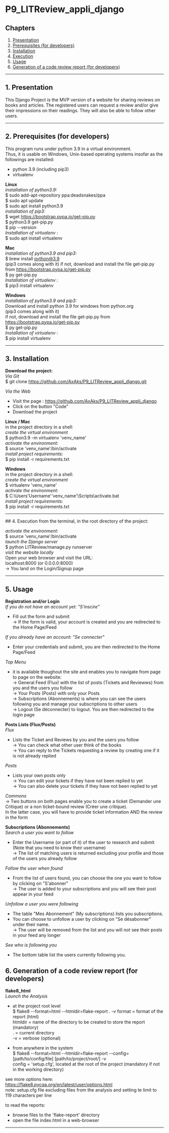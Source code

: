 # P9_LITReview_appli_django

## Chapters

1. [Presentation](#presentation)
2. [Prerequisites (for developers)](#prerequisites)
3. [Installation](#installation)
4. [Execution](#execution)
5. [Usage](#usage)
6. [Generation of a code review report (for developers)](#generation_of_a_code_review_report)
***

## 1. Presentation <a name="presentation"></a>
This Django Project is the MVP version of a website for sharing reviews on books and articles.
The registered users can request a review and/or give their impressions on their readings.
They will also be able to follow other users.
***

## 2. Prerequisites (for developers) <a name="prerequisites"></a>
This program runs under python 3.9 in a virtual environment.  
Thus, it is usable on Windows, Unix-based operating systems
insofar as the followings are installed:
- python 3.9 (including pip3)
- virtualenv

__Linux__  
_installation of python3.9:_    
$ sudo add-apt-repository ppa:deadsnakes/ppa    
$ sudo apt update     
$ sudo apt install python3.9    
_installation of pip3:_     
$ wget https://bootstrap.pypa.io/get-pip.py     
$ python3.9 get-pip.py    
$ pip --version    
_Installation of virtualenv :_      
$ sudo apt install virtualenv    

__Mac__  
_installation of python3.9 and pip3:_  
$ brew install python@3.9    
(pip3 comes along with it) 
if not, download and install the file get-pip.py from https://bootstrap.pypa.io/get-pip.py    
$ py get-pip.py       
_Installation of virtualenv :_    
$ pip3 install virtualenv
  
__Windows__     
_installation of python3.9 and pip3:_  
Download and install python 3.9 for windows from python.org    
(pip3 comes along with it)     
if not, download and install the file get-pip.py from https://bootstrap.pypa.io/get-pip.py    
$ py get-pip.py     
_Installation of virtualenv :_   
$ pip install virtualenv    
***

## 3. Installation <a name="installation"></a>

__Download the project:__    
_Via Git_      
$ git clone https://github.com/AxAks/P9_LITReview_appli_django.git    
    
_Via the Web_     
- Visit the page : https://github.com/AxAks/P9_LITReview_appli_django     
- Click on the button "Code"     
- Download the project     

__Linux / Mac__       
in the project directory in a shell:       
_create the virtual environment_       
$ python3.9 -m virtualenv 'venv_name'        
_activate the environment:_        
$ source 'venv_name'/bin/activate         
_install project requirements:_       
$ pip install -r requirements.txt         
  
__Windows__    
in the project directory in a shell:        
_create the virtual environment_      
$ virtualenv 'venv_name'      
_activate the environment:_     
$ C:\Users\'Username'\'venv_name'\Scripts\activate.bat       
_install project requirements:_            
$ pip install -r requirements.txt
***

## 4. Execution <a name="execution"></a>
from the terminal, in the root directory of the project:

_activate the environment:_    
$ source 'venv_name'/bin/activate        
_launch the Django server_       
$ python LITReview/manage.py runserver    
_visit the website locally_       
Open your web browser and visit the URL:     
localhost:8000 (or 0.0.0.0:8000)       
-> You land on the Login/Signup page           
***

## 5. Usage <a name="usage"></a>

__Registration and/or Login__    
_If you do not have an account yet: "S'inscire"_        
- Fill out the form and submit     
-> If the form is valid, your account is created and you are redirected to the Home Page/Feed     

_If you already have an account: "Se connecter"_
- Enter your credentials and submit, you are then redirected to the Home Page/Feed

_Top Menu_   
- it is available thoughout the site and enables you to navigate from page to page on the website:        
-> General Feed (Flux) with the list of posts (Tickets and Reviewws) from you and the users you follow     
-> Your Posts (Posts) with only your Posts     
-> Subscriptions (Abonnements) is where you can see the users following you and manage your subscriptions to other users    
-> Logout (Se déconnecter) to logout. You are then redirected to the login page     


__Posts Lists (Flux/Posts)__    
_Flux_    
- Lists the Ticket and Reviews by you and the users you follow     
-> You can check what other user think of the books    
-> You can reply to the Tickets requesting a review by creating one if it is not already replied     

_Posts_     
- Lists your own posts only    
-> You can edit your tickets if they have not been replied to yet      
-> You can also delete your tickets if they have not been replied to yet    

_Commons_       
-> Two buttons on both pages enable you to create a ticket (Demander une Critique) 
or a non ticket-bound review (Créer une critique).      
In the latter case, you will have to provide ticket information AND the review in the form      


__Subscriptions (Abonnements)__         
_Search a user you want to follow_        
- Enter the Username (or part of it) of the user to research and submit       
(Note that you need to know their username)        
-> The list of matching users is returned excluding your profile and those of the users you already follow    
  
_Follow the user when found_    
- From the list of users found, you can choose the one you want to follow by clicking on "S'abonner"      
-> The user is added to your subscriptions and you will see their post appear in your feed        
 
_Unfollow a user you were following_       
- The table "Mes Abonnement" (My subscriptions) lists you subscriptions.       
- You can choose to unfollow a user by clicking on "Se désabonner" under their name.      
-> The user will be removed from the list and you will not see their posts in your feed any longer    

_See who is following you_
- The bottom table list the users currently following you.

## 6. Generation of a code review report (for developers) <a name="generation_of_a_code_review_report"></a>
__flake8_html__    
_Launch the Analysis_

- at the project root level           
$ flake8 --format=html --htmldir=flake-report . -v
format = format of the report (html)    
htmldir = name of the directory to be created to store the report (mandatory)    
. = current directory    
-v = verbose (optional)    

- from anywhere in the system    
$ flake8 --format=html --htmldir=flake-report --config=[path/to/config/file] [path/to/project/root/] -v          
config = 'setup.cfg', located at the root of the project (mandatory if not in the working directory)     

see more options here:  
https://flake8.pycqa.org/en/latest/user/options.html  
note: setup.cfg file excluding files from the analysis 
and setting te limit to 119 characters per line  

to read the reports:  
- browse files to the 'flake-report' directory
- open the file index.html in a web-browser
***

